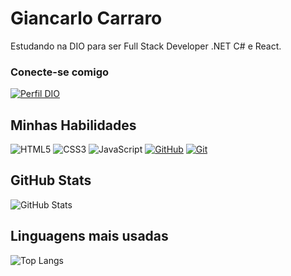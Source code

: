 
# Giancarlo Carraro

Estudando na DIO para ser Full Stack Developer
.NET C# e React. 

### Conecte-se comigo

[![Perfil DIO](https://img.shields.io/badge/-Meu%20Perfil%20na%20DIO-30A3DC?style=for-the-badge)](https://www.dio.me/users/gcarrarogeral)


## Minhas Habilidades
![HTML5](https://img.shields.io/badge/HTML5-1572B6?style=for-the-badge&logo=html5&logoColor=white)
![CSS3](https://img.shields.io/badge/CSS3-F7DF1E?style=for-the-badge&logo=css3&logoColor=black)
![JavaScript](https://img.shields.io/badge/JavaScript-1572B6?style=for-the-badge&logo=javascript&logoColor=white)
[![GitHub](https://img.shields.io/badge/GitHub-000?style=for-the-badge&logo=github&logoColor=30A3DC)](https://github.com/gcargeral)
[![Git](https://img.shields.io/badge/Git-000?style=for-the-badge&logo=git&logoColor=E94D5F)](https://git-scm.com/doc)

## GitHub Stats
![GitHub Stats](https://github-readme-stats.vercel.app/api?username=gcargeral&theme=solarized-light&border_color=30A3DC&show_icons=true&icon_color=30A3DC&)


## Linguagens mais usadas
![Top Langs](https://github-readme-stats-git-masterrstaa-rickstaa.vercel.app/api/top-langs/?username=gcargeral&theme=solarized-light&layout=compact&border_color=30A3DC)
 

